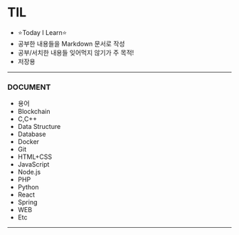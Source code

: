 # TIL
- ⭐Today I Learn⭐
- 공부한 내용들을 Markdown 문서로 작성
- 공부/서치한 내용들 잊어먹지 않기가 주 목적!
- 저장용

---

### DOCUMENT
- 용어  
- Blockchain
- C,C++  
- Data Structure  
- Database  
- Docker  
- Git  
- HTML+CSS  
- JavaScript  
- Node.js  
- PHP  
- Python  
- React  
- Spring  
- WEB  
- Etc  

---
